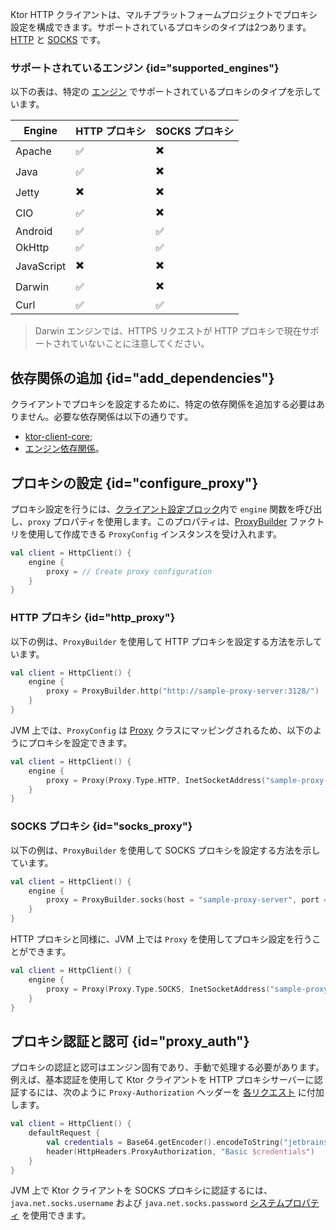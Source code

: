 [//]: # (title: プロキシ)

<show-structure for="chapter" depth="2"/>

Ktor HTTP クライアントは、マルチプラットフォームプロジェクトでプロキシ設定を構成できます。サポートされているプロキシのタイプは2つあります。[HTTP](https://en.wikipedia.org/wiki/Proxy_server#Web_proxy_servers) と [SOCKS](https://en.wikipedia.org/wiki/SOCKS) です。

### サポートされているエンジン {id="supported_engines"}

以下の表は、特定の [エンジン](client-engines.md) でサポートされているプロキシのタイプを示しています。

| Engine     | HTTP プロキシ | SOCKS プロキシ |
|------------|--------------|----------------|
| Apache     | ✅            |   ✖️           |
| Java       | ✅            |   ✖️           |
| Jetty      | ✖️            |   ✖️           |
| CIO        | ✅            |   ✖️           |
| Android    | ✅            |   ✅           |
| OkHttp     | ✅            |   ✅           |
| JavaScript | ✖️            |   ✖️           |
| Darwin     | ✅            |   ✖️           |
| Curl       | ✅            |   ✅           |

> Darwin エンジンでは、HTTPS リクエストが HTTP プロキシで現在サポートされていないことに注意してください。

## 依存関係の追加 {id="add_dependencies"}

クライアントでプロキシを設定するために、特定の依存関係を追加する必要はありません。必要な依存関係は以下の通りです。
- [ktor-client-core](client-dependencies.md#client-dependency);
- [エンジン依存関係](client-dependencies.md#engine-dependency)。

## プロキシの設定 {id="configure_proxy"}

プロキシ設定を行うには、[クライアント設定ブロック](client-create-and-configure.md#configure-client)内で `engine` 関数を呼び出し、`proxy` プロパティを使用します。このプロパティは、[ProxyBuilder](https://api.ktor.io/ktor-client/ktor-client-core/io.ktor.client.engine/-proxy-builder/index.html) ファクトリを使用して作成できる `ProxyConfig` インスタンスを受け入れます。

```kotlin
val client = HttpClient() {
    engine {
        proxy = // Create proxy configuration
    }
}
```

### HTTP プロキシ {id="http_proxy"}

以下の例は、`ProxyBuilder` を使用して HTTP プロキシを設定する方法を示しています。

```kotlin
val client = HttpClient() {
    engine {
        proxy = ProxyBuilder.http("http://sample-proxy-server:3128/")
    }
}
```

JVM 上では、`ProxyConfig` は [Proxy](https://docs.oracle.com/javase/7/docs/api/java/lang/reflect/Proxy.html) クラスにマッピングされるため、以下のようにプロキシを設定できます。

```kotlin
val client = HttpClient() {
    engine {
        proxy = Proxy(Proxy.Type.HTTP, InetSocketAddress("sample-proxy-server", 3128))
    }
}
```

### SOCKS プロキシ {id="socks_proxy"}

以下の例は、`ProxyBuilder` を使用して SOCKS プロキシを設定する方法を示しています。

```kotlin
val client = HttpClient() {
    engine {
        proxy = ProxyBuilder.socks(host = "sample-proxy-server", port = 1080)
    }
}
```

HTTP プロキシと同様に、JVM 上では `Proxy` を使用してプロキシ設定を行うことができます。

```kotlin
val client = HttpClient() {
    engine {
        proxy = Proxy(Proxy.Type.SOCKS, InetSocketAddress("sample-proxy-server", 1080))
    }
}
```

## プロキシ認証と認可 {id="proxy_auth"}

プロキシの認証と認可はエンジン固有であり、手動で処理する必要があります。
例えば、基本認証を使用して Ktor クライアントを HTTP プロキシサーバーに認証するには、次のように `Proxy-Authorization` ヘッダーを [各リクエスト](client-default-request.md) に付加します。

```kotlin
val client = HttpClient() {
    defaultRequest {
        val credentials = Base64.getEncoder().encodeToString("jetbrains:foobar".toByteArray())
        header(HttpHeaders.ProxyAuthorization, "Basic $credentials")
    }
}
```

JVM 上で Ktor クライアントを SOCKS プロキシに認証するには、`java.net.socks.username` および `java.net.socks.password` [システムプロパティ](https://docs.oracle.com/javase/7/docs/api/java/net/doc-files/net-properties.html) を使用できます。